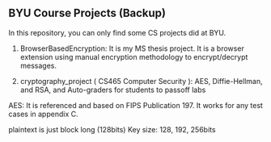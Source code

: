 
## BYU Course Projects (Backup) ##

In this repository, you can only find some CS projects did at BYU.


1. BrowserBasedEncryption:
It is my MS thesis project. It is a browser extension using manual encryption methodology to encrypt/decrypt messages.

2. cryptography_project ( CS465 Computer Security ):
AES, Diffie-Hellman, and RSA, and Auto-graders for students to passoff labs

AES:
It is referenced and based on FIPS Publication 197. It works for any test cases in appendix C.

plaintext is just block long (128bits)
Key size: 128, 192, 256bits 






